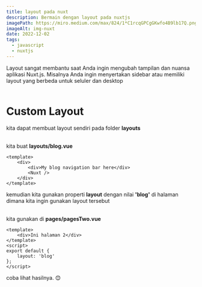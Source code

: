 ```yaml
---
title: layout pada nuxt
description: Bermain dengan layout pada nuxtjs
imagePath: https://miro.medium.com/max/824/1*C1rcqGPCgGKwfo4B9lb17Q.png
imageAlt: img-nuxt
date: 2022-12-02
tags:
  - javascript
  - nuxtjs
---
```


Layout sangat membantu saat Anda ingin mengubah tampilan dan nuansa aplikasi Nuxt.js. Misalnya Anda ingin menyertakan sidebar atau memiliki layout yang berbeda untuk seluler dan desktop <br><br>

# Custom Layout

kita dapat membuat layout sendiri pada folder **layouts** <br><br>

kita buat **layouts/blog.vue**

```vue
<template>
	<div>
		<div>My blog navigation bar here</div>
		<Nuxt />
	</div>
</template>
```

kemudian kita gunakan properti **layout** dengan nilai **'blog'** di halaman dimana kita ingin gunakan layout tersebut <br><br>

kita gunakan di **pages/pagesTwo.vue**

```vue
<template>
	<div>Ini halaman 2</div>
</template>
<script>
export default {
	layout: 'blog'
};
</script>
```

coba lihat hasilnya. :blush:
